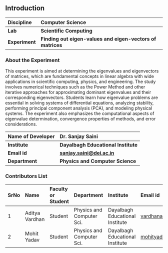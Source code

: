 ## Introduction

<b>Discipline | <b> Computer Science  
:--|:--|  
<b> Lab | <b> Scientific Computing  
<b> Experiment|     <b> Finding out eigen-values and eigen-vectors of matrices  

### About the Experiment  

This experiment is aimed at determining the eigenvalues and eigenvectors of matrices, which are fundamental concepts in linear algebra with wide applications in scientific computing, physics, and engineering. The study involves numerical techniques such as the Power Method and other iterative approaches for approximating dominant eigenvalues and their corresponding eigenvectors. Students learn how eigenvalue problems are essential in solving systems of differential equations, analyzing stability, performing principal component analysis (PCA), and modeling physical systems. The experiment also emphasizes the computational aspects of eigenvalue determination, convergence properties of methods, and error considerations.  

<b>Name of Developer | <b> Dr. Sanjay Saini  
:--|:--|  
<b> Institute | <b> Dayalbagh Educational Institute  
<b> Email id|     <b> sanjay.saini@dei.ac.in  
<b> Department |  <b> Physics and Computer Science  

### Contributors List  

SrNo | Name | Faculty or Student | Department | Institute | Email id  
:--|:--|:--|:--|:--|:--|  
1 | Aditya Vardhan | Student | Physics and Computer Sci. | Dayalbagh Educational Institute | vardhana3098@gmail.com  
2 | Mohit Yadav | Student | Physics and Computer Sci. | Dayalbagh Educational Institute | mohityadavdei@yahoo.com  
